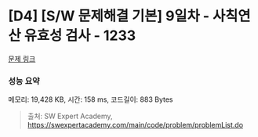 # [D4] [S/W 문제해결 기본] 9일차 - 사칙연산 유효성 검사 - 1233 

[문제 링크](https://swexpertacademy.com/main/code/problem/problemDetail.do?contestProbId=AV141176AIwCFAYD) 

### 성능 요약

메모리: 19,428 KB, 시간: 158 ms, 코드길이: 883 Bytes



> 출처: SW Expert Academy, https://swexpertacademy.com/main/code/problem/problemList.do